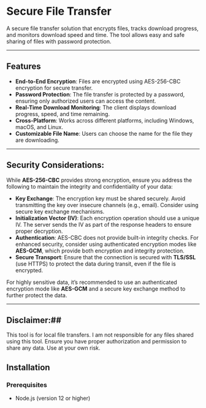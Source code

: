 # Secure File Transfer

A secure file transfer solution that encrypts files, tracks download progress, and monitors download speed and time. The tool allows easy and safe sharing of files with password protection.

---

## Features

- **End-to-End Encryption**: Files are encrypted using AES-256-CBC encryption for secure transfer.
- **Password Protection**: The file transfer is protected by a password, ensuring only authorized users can access the content.
- **Real-Time Download Monitoring**: The client displays download progress, speed, and time remaining.
- **Cross-Platform**: Works across different platforms, including Windows, macOS, and Linux.
- **Customizable File Name**: Users can choose the name for the file they are downloading.

---

## Security Considerations:

While **AES-256-CBC** provides strong encryption, ensure you address the following to maintain the integrity and confidentiality of your data:

- **Key Exchange**: The encryption key must be shared securely. Avoid transmitting the key over insecure channels (e.g., email). Consider using secure key exchange mechanisms.
- **Initialization Vector (IV)**: Each encryption operation should use a unique IV. The server sends the IV as part of the response headers to ensure proper decryption.
- **Authentication**: AES-CBC does not provide built-in integrity checks. For enhanced security, consider using authenticated encryption modes like **AES-GCM**, which provide both encryption and integrity protection.
- **Secure Transport**: Ensure that the connection is secured with **TLS/SSL** (use HTTPS) to protect the data during transit, even if the file is encrypted.

For highly sensitive data, it’s recommended to use an authenticated encryption mode like **AES-GCM** and a secure key exchange method to further protect the data.

---

## Disclaimer:## 
This tool is for local file transfers. I am not responsible for any files shared using this tool. Ensure you have proper authorization and permission to share any data. Use at your own risk.

## Installation

### Prerequisites

- Node.js (version 12 or higher)
